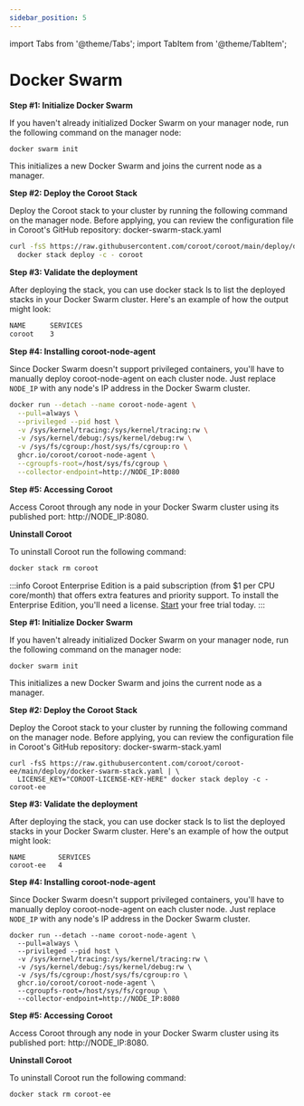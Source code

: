 ```yaml
---
sidebar_position: 5
---
```


import Tabs from '@theme/Tabs';
import TabItem from '@theme/TabItem';

# Docker Swarm

<Tabs queryString="edition">
  <TabItem value="ce" label="Community Edition" default>

**Step #1: Initialize Docker Swarm**

If you haven't already initialized Docker Swarm on your manager node, run the following command on the manager node:

```bash
docker swarm init
```

This initializes a new Docker Swarm and joins the current node as a manager.

**Step #2: Deploy the Coroot Stack**

Deploy the Coroot stack to your cluster by running the following command on the manager node. 
Before applying, you can review the configuration file in Coroot's GitHub repository: docker-swarm-stack.yaml

```bash
curl -fsS https://raw.githubusercontent.com/coroot/coroot/main/deploy/docker-swarm-stack.yaml | \
  docker stack deploy -c - coroot
```

**Step #3: Validate the deployment**

After deploying the stack, you can use docker stack ls to list the deployed stacks in your Docker Swarm cluster. 
Here's an example of how the output might look:

```bash
NAME      SERVICES
coroot    3
```

**Step #4: Installing coroot-node-agent**

Since Docker Swarm doesn't support privileged containers, you'll have to manually deploy coroot-node-agent on each cluster node. 
Just replace `NODE_IP` with any node's IP address in the Docker Swarm cluster.

```bash
docker run --detach --name coroot-node-agent \
  --pull=always \
  --privileged --pid host \
  -v /sys/kernel/tracing:/sys/kernel/tracing:rw \
  -v /sys/kernel/debug:/sys/kernel/debug:rw \
  -v /sys/fs/cgroup:/host/sys/fs/cgroup:ro \
  ghcr.io/coroot/coroot-node-agent \
  --cgroupfs-root=/host/sys/fs/cgroup \
  --collector-endpoint=http://NODE_IP:8080
```

**Step #5: Accessing Coroot**

Access Coroot through any node in your Docker Swarm cluster using its published port: http://NODE_IP:8080.

**Uninstall Coroot**

To uninstall Coroot run the following command:

```bash
docker stack rm coroot
```
  </TabItem>

  <TabItem value="ee" label="Enterprise Edition">

:::info
Coroot Enterprise Edition is a paid subscription (from $1 per CPU core/month) that offers extra features and priority support.
To install the Enterprise Edition, you'll need a license. [Start](https://coroot.com/account) your free trial today.
:::

**Step #1: Initialize Docker Swarm**

If you haven't already initialized Docker Swarm on your manager node, run the following command on the manager node:

```
docker swarm init
```

This initializes a new Docker Swarm and joins the current node as a manager.

**Step #2: Deploy the Coroot Stack**

Deploy the Coroot stack to your cluster by running the following command on the manager node. Before applying, you can review the configuration file in Coroot's GitHub repository: docker-swarm-stack.yaml

```
curl -fsS https://raw.githubusercontent.com/coroot/coroot-ee/main/deploy/docker-swarm-stack.yaml | \
  LICENSE_KEY="COROOT-LICENSE-KEY-HERE" docker stack deploy -c - coroot-ee
```

**Step #3: Validate the deployment**

After deploying the stack, you can use docker stack ls to list the deployed stacks in your Docker Swarm cluster. 
Here's an example of how the output might look:

```
NAME        SERVICES
coroot-ee   4
```

**Step #4: Installing coroot-node-agent**

Since Docker Swarm doesn't support privileged containers, you'll have to manually deploy coroot-node-agent on each cluster node. 
Just replace `NODE_IP` with any node's IP address in the Docker Swarm cluster.

```
docker run --detach --name coroot-node-agent \
  --pull=always \
  --privileged --pid host \
  -v /sys/kernel/tracing:/sys/kernel/tracing:rw \
  -v /sys/kernel/debug:/sys/kernel/debug:rw \
  -v /sys/fs/cgroup:/host/sys/fs/cgroup:ro \
  ghcr.io/coroot/coroot-node-agent \
  --cgroupfs-root=/host/sys/fs/cgroup \
  --collector-endpoint=http://NODE_IP:8080
```

**Step #5: Accessing Coroot**

Access Coroot through any node in your Docker Swarm cluster using its published port: http://NODE_IP:8080.

**Uninstall Coroot**

To uninstall Coroot run the following command:

```
docker stack rm coroot-ee
```
</TabItem>
</Tabs>
